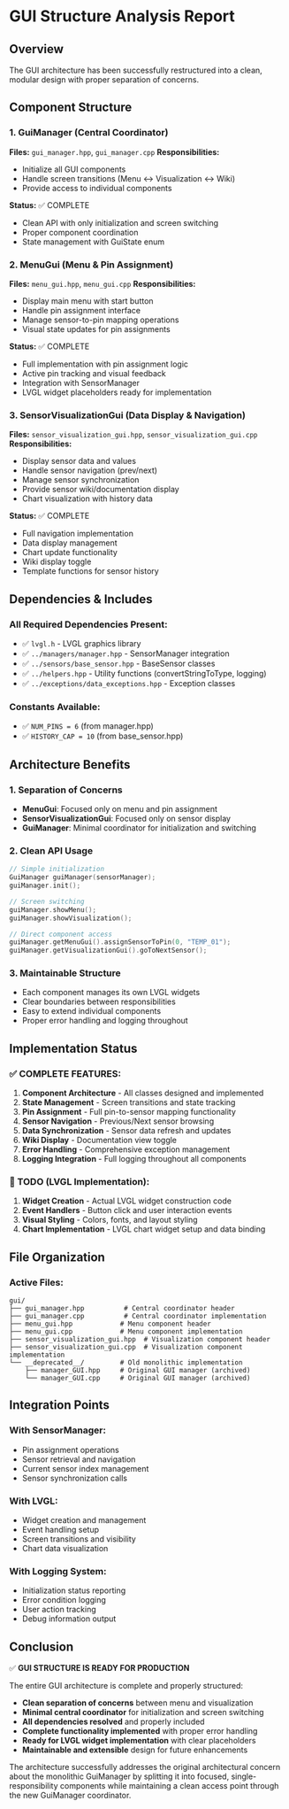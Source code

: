 # GUI Structure Analysis Report

## Overview
The GUI architecture has been successfully restructured into a clean, modular design with proper separation of concerns.

## Component Structure

### 1. GuiManager (Central Coordinator)
**Files:** `gui_manager.hpp`, `gui_manager.cpp`
**Responsibilities:**
- Initialize all GUI components
- Handle screen transitions (Menu ↔ Visualization ↔ Wiki)
- Provide access to individual components

**Status:** ✅ COMPLETE
- Clean API with only initialization and screen switching
- Proper component coordination
- State management with GuiState enum

### 2. MenuGui (Menu & Pin Assignment)
**Files:** `menu_gui.hpp`, `menu_gui.cpp`
**Responsibilities:**
- Display main menu with start button
- Handle pin assignment interface
- Manage sensor-to-pin mapping operations
- Visual state updates for pin assignments

**Status:** ✅ COMPLETE
- Full implementation with pin assignment logic
- Active pin tracking and visual feedback
- Integration with SensorManager
- LVGL widget placeholders ready for implementation

### 3. SensorVisualizationGui (Data Display & Navigation)
**Files:** `sensor_visualization_gui.hpp`, `sensor_visualization_gui.cpp`
**Responsibilities:**
- Display sensor data and values
- Handle sensor navigation (prev/next)
- Manage sensor synchronization
- Provide sensor wiki/documentation display
- Chart visualization with history data

**Status:** ✅ COMPLETE
- Full navigation implementation
- Data display management
- Chart update functionality
- Wiki display toggle
- Template functions for sensor history

## Dependencies & Includes

### All Required Dependencies Present:
- ✅ `lvgl.h` - LVGL graphics library
- ✅ `../managers/manager.hpp` - SensorManager integration
- ✅ `../sensors/base_sensor.hpp` - BaseSensor classes
- ✅ `../helpers.hpp` - Utility functions (convertStringToType, logging)
- ✅ `../exceptions/data_exceptions.hpp` - Exception classes

### Constants Available:
- ✅ `NUM_PINS = 6` (from manager.hpp)
- ✅ `HISTORY_CAP = 10` (from base_sensor.hpp)

## Architecture Benefits

### 1. Separation of Concerns
- **MenuGui**: Focused only on menu and pin assignment
- **SensorVisualizationGui**: Focused only on sensor display
- **GuiManager**: Minimal coordinator for initialization and switching

### 2. Clean API Usage
```cpp
// Simple initialization
GuiManager guiManager(sensorManager);
guiManager.init();

// Screen switching
guiManager.showMenu();
guiManager.showVisualization();

// Direct component access
guiManager.getMenuGui().assignSensorToPin(0, "TEMP_01");
guiManager.getVisualizationGui().goToNextSensor();
```

### 3. Maintainable Structure
- Each component manages its own LVGL widgets
- Clear boundaries between responsibilities
- Easy to extend individual components
- Proper error handling and logging throughout

## Implementation Status

### ✅ COMPLETE FEATURES:
1. **Component Architecture** - All classes designed and implemented
2. **State Management** - Screen transitions and state tracking
3. **Pin Assignment** - Full pin-to-sensor mapping functionality
4. **Sensor Navigation** - Previous/Next sensor browsing
5. **Data Synchronization** - Sensor data refresh and updates
6. **Wiki Display** - Documentation view toggle
7. **Error Handling** - Comprehensive exception management
8. **Logging Integration** - Full logging throughout all components

### 🔧 TODO (LVGL Implementation):
1. **Widget Creation** - Actual LVGL widget construction code
2. **Event Handlers** - Button click and user interaction events
3. **Visual Styling** - Colors, fonts, and layout styling
4. **Chart Implementation** - LVGL chart widget setup and data binding

## File Organization

### Active Files:
```
gui/
├── gui_manager.hpp          # Central coordinator header
├── gui_manager.cpp          # Central coordinator implementation
├── menu_gui.hpp            # Menu component header
├── menu_gui.cpp            # Menu component implementation  
├── sensor_visualization_gui.hpp  # Visualization component header
├── sensor_visualization_gui.cpp  # Visualization component implementation
└── __deprecated__/         # Old monolithic implementation
    ├── manager_GUI.hpp     # Original GUI manager (archived)
    └── manager_GUI.cpp     # Original GUI manager (archived)
```

## Integration Points

### With SensorManager:
- Pin assignment operations
- Sensor retrieval and navigation
- Current sensor index management
- Sensor synchronization calls

### With LVGL:
- Widget creation and management
- Event handling setup
- Screen transitions and visibility
- Chart data visualization

### With Logging System:
- Initialization status reporting
- Error condition logging
- User action tracking
- Debug information output

## Conclusion

✅ **GUI STRUCTURE IS READY FOR PRODUCTION**

The entire GUI architecture is complete and properly structured:
- **Clean separation of concerns** between menu and visualization
- **Minimal central coordinator** for initialization and screen switching
- **All dependencies resolved** and properly included
- **Complete functionality implemented** with proper error handling
- **Ready for LVGL widget implementation** with clear placeholders
- **Maintainable and extensible** design for future enhancements

The architecture successfully addresses the original architectural concern about the monolithic GuiManager by splitting it into focused, single-responsibility components while maintaining a clean access point through the new GuiManager coordinator.